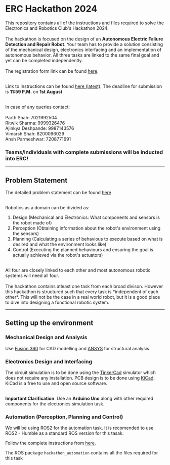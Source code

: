 
# ERC Hackathon 2024

This repository contains all of the instructions and files required to solve the Electronics and Robotics Club's Hackathon 2024.<br><br>
The hackathon is focused on the design of an **Autonomous Electric Faliure Detection and Repair Robot**. Your team has to provide a solution consisting of the mechanical design, electronics interfacing and an implementation of autonomous behavior. All three tasks are linked to the same final goal and yet can be completed independently.<br><br>
The registration form link can be found [here](https://forms.gle/GN1YJnDBnHGvpFKa6).<br><br>

Link to Instructions can be found [here (latest)](https://docs.google.com/document/d/1SDBllctevOAIbVfmJKIbaY46uG1-VVng/edit?usp=sharing&ouid=102608550481394760401&rtpof=true&sd=true).
The deadline for submission is **11:59 P.M.** on **1st August**<br><br>


In case of any queries contact:<br><br>
Parth Shah: 7021992504<br>
Ritwik Sharma: 9999326476<br>
Ajinkya Deshpande: 9987143576<br>
Vimarsh Shah: 8200096029<br>
Ansh Parmeshwar: 7208771691




### Teams/Individuals with complete submissions will be inducted into ERC!
___

## Problem Statement

The detailed problem statement can be found [here](https://docs.google.com/document/d/1SDBllctevOAIbVfmJKIbaY46uG1-VVng/edit?usp=sharing&ouid=102608550481394760401&rtpof=true&sd=true)<br><br>

Robotics as a domain can be divided as:<br>
1. Design (Mechanical and Electronics: What components and sensors is the robot made of)
2. Perception (Obtaining information about the robot's environment using the sensors)
3. Planning (Calculating a series of behavious to execute based on what is desired and what the environment looks like)
4. Control (Executing the planned behaviours and ensuring the goal is actually achieved via the robot's actuators)
<br>
All four are closely linked to each other and most autonomous robotic systems will need all four.<br><br>
The hackathon contains atleast one task from each broad divison. However this hackathon is structured such that every task is *independent of each other*. This will not be the case in a real world robot, but it is a good place to dive into designing a functional robotic system.<br>

___

## Setting up the environment

### Mechanical Design and Analysis
Use [Fusion 360](https://www.autodesk.in/products/fusion-360/education) for CAD modelling and [ANSYS](https://www.youtube.com/playlist?list=PL0Ya8d8RGCTqSaM6GbGHXqAUq1ga7-N__) for structural analysis.

### Electronics Design and Interfacing
The circuit simulation is to be done using the [TinkerCad](https://www.tinkercad.com/) simulator which does not require any installation. PCB design is to be done using [KiCad](https://www.kicad.org/). KiCad is a free to use and open source software.<br><br>

**Important Clarification**: Use an **Arduino Uno** along with other required components for the electronics simulation task.
<br>

### Automation (Perception, Planning and Control)

We will be using ROS2 for the automation task. It is recomended to use ROS2 - Humble as a standard ROS version for this tasak.

Follow the complete instructions from [here](ROS_Setup.md).

The ROS package ```hackathon_automation``` contains all the files required for this task<br> 
